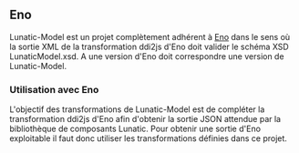 ## Eno

Lunatic-Model est un projet complètement adhérent à [Eno](https://github.com/InseeFr/Eno) dans le sens où la sortie XML de la transformation ddi2js d'Eno doit valider le schéma XSD LunaticModel.xsd.
A une version d'Eno doit correspondre une version de Lunatic-Model.

### Utilisation avec Eno
L'objectif des transformations de Lunatic-Model est de compléter la transformation ddi2js d'Eno afin d'obtenir la sortie JSON attendue par la bibliothèque de composants Lunatic.
Pour obtenir une sortie d'Eno exploitable il faut donc utiliser les transformations définies dans ce projet.
